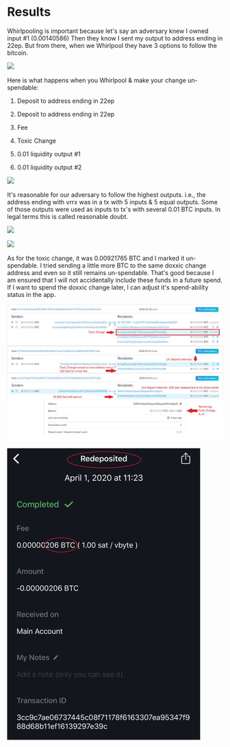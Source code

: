 # Results
Whirlpooling is important because let's say an adversary knew I owned input #1 (0.00140586) Then they know I sent my output to address ending in 22ep. But from there, when we Whirlpool they have 3 options to follow the bitcoin.

![](assets/9.jpg)

Here is what happens when you Whirlpool & make your change un-spendable:

1) Deposit to address ending in 22ep

2) Deposit to address ending in 22ep

3) Fee

4) Toxic Change

5) 0.01 liquidity output #1

6) 0.01 liquidity output #2

![](assets/10.jpg)

It's reasonable for our adversary to follow the highest outputs. i.e., the address ending with vrrx was in a tx with 5 inputs & 5 equal outputs. Some of those outputs were used as inputs to tx's with several 0.01 BTC inputs. In legal terms this is called reasonable doubt.

![](assets/11.jpg)

![](assets/12.jpg)


As for the toxic change, it was 0.00921765 BTC and I marked it un-spendable. I tried sending a little more BTC to the same doxxic change address and even so it still remains un-spendable. That's good because I am ensured that I will not accidentally include these funds in a future spend. If I want to spend the doxxic change later, I can adjust it's spend-ability status in the app. 

![](assets/13.jpg)

![](assets/14.jpg)
